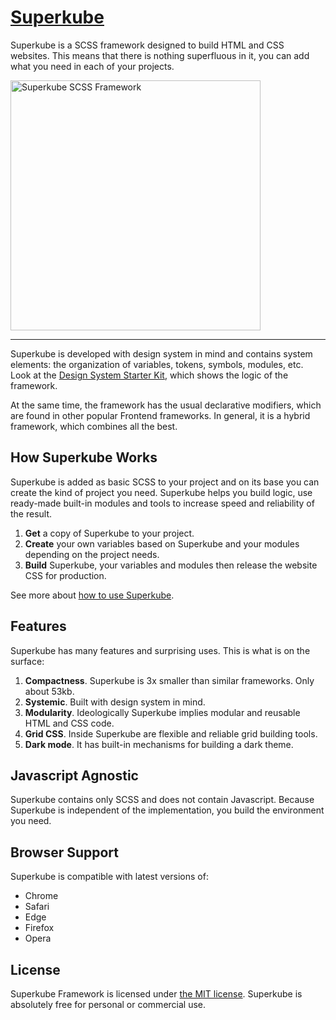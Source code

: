 # [Superkube](https://imperavi.com/superkube/)

Superkube is a SCSS framework designed to build HTML and CSS websites. This means that there is nothing superfluous in it, you can add what you need in each of your projects. 

<a href="https://imperavi.com/superkube/">
    <img src="https://raw.githubusercontent.com/imperavi/superkube/master/superkube-logo.png" alt="Superkube SCSS Framework" style="max-width:100%" width="400">
</a>

----

Superkube is developed with design system in mind and contains system elements: the organization of variables, tokens, symbols, modules, etc. 
Look at the [Design System Starter Kit](https://imperavi.com/superkube/design-system-starter-kit/), which shows the logic of the framework.

At the same time, the framework has the usual declarative modifiers, which are found in other popular Frontend frameworks. In general, it is a hybrid framework, which combines all the best.

## How Superkube Works

Superkube is added as basic SCSS to your project and on its base you can create the kind of project you need. Superkube helps you build logic, use ready-made built-in modules and tools to increase speed and reliability of the result.

1. **Get** a copy of Superkube to your project.
2. **Create** your own variables based on Superkube and your modules depending on the project needs.
3. **Build** Superkube, your variables and modules then release the website CSS for production.

See more about [how to use Superkube](https://imperavi.com/superkube/framework/getting-started/how-to-use/).


## Features

Superkube has many features and surprising uses. This is what is on the surface:

1. **Compactness**. Superkube is 3x smaller than similar frameworks. Only about 53kb.
2. **Systemic**. Built with design system in mind.
3. **Modularity**. Ideologically Superkube implies modular and reusable HTML and CSS code.
4. **Grid CSS**. Inside Superkube are flexible and reliable grid building tools.
5. **Dark mode**. It has built-in mechanisms for building a dark theme. 

## Javascript Agnostic

Superkube contains only SCSS and does not contain Javascript. Because Superkube is independent of the implementation, you build the environment you need.

## Browser Support

Superkube is compatible with latest versions of:

- Chrome
- Safari
- Edge
- Firefox
- Opera

## License

Superkube Framework is licensed under [the MIT license](https://github.com/imperavi/superkube/blob/master/LICENSE). Superkube is absolutely free for personal or commercial use.